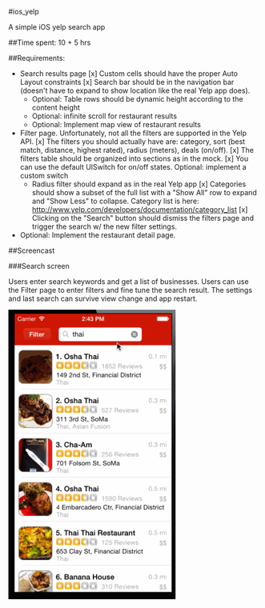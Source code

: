 #ios_yelp

A simple iOS yelp search app

##Time spent: 10 + 5 hrs

##Requirements:

   * Search results page
      [x] Custom cells should have the proper Auto Layout constraints
      [x] Search bar should be in the navigation bar (doesn't have to expand to show location like the real Yelp app does).
      * Optional: Table rows should be dynamic height according to the content height
      * Optional: infinite scroll for restaurant results
      * Optional: Implement map view of restaurant results
   * Filter page. Unfortunately, not all the filters are supported in the Yelp API.
      [x] The filters you should actually have are: category, sort (best match, distance, highest rated), radius (meters), deals (on/off).
      [x] The filters table should be organized into sections as in the mock.
      [x] You can use the default UISwitch for on/off states. Optional: implement a custom switch
      * Radius filter should expand as in the real Yelp app
      [x] Categories should show a subset of the full list with a "Show All" row to expand and "Show Less" to collapse. Category list is here: http://www.yelp.com/developers/documentation/category_list
      [x] Clicking on the "Search" button should dismiss the filters page and trigger the search w/ the new filter settings.
   * Optional: Implement the restaurant detail page.

##Screencast

###Search screen

Users enter search keywords and get a list of businesses. Users can use the Filter page to enter filters and fine tune the search result. The settings and last search can survive view change and app restart.

<img src="screenshots/screencast-final.gif" alt="Yelp search main view" width="334px" height="579px" />

